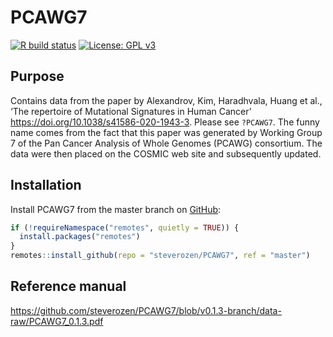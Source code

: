 
<!-- README.md is generated from README.Rmd. Please edit that file -->

# PCAWG7

<!-- badges: start -->

[![R build
status](https://github.com/steverozen/PCAWG7/workflows/R-CMD-check/badge.svg)](https://github.com/steverozen/PCAWG7/actions)
[![License: GPL
v3](https://img.shields.io/badge/License-GPLv3-blue.svg)](https://www.gnu.org/licenses/gpl-3.0)

<!-- badges: end -->

## Purpose

Contains data from the paper by Alexandrov, Kim, Haradhvala, Huang et
al., ‘The repertoire of Mutational Signatures in Human Cancer’
<https://doi.org/10.1038/s41586-020-1943-3>. Please see `?PCAWG7`. The
funny name comes from the fact that this paper was generated by Working
Group 7 of the Pan Cancer Analysis of Whole Genomes (PCAWG) consortium.
The data were then placed on the COSMIC web site and subsequently
updated.

## Installation

Install PCAWG7 from the master branch on [GitHub](https://github.com/):

``` r
if (!requireNamespace("remotes", quietly = TRUE)) {
  install.packages("remotes")
}
remotes::install_github(repo = "steverozen/PCAWG7", ref = "master")
```

## Reference manual

<https://github.com/steverozen/PCAWG7/blob/v0.1.3-branch/data-raw/PCAWG7_0.1.3.pdf>
